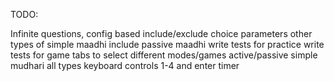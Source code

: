 TODO:

Infinite questions,
config based include/exclude choice parameters
other types of simple maadhi
include passive maadhi
write tests for practice
write tests for game
tabs to select different modes/games
active/passive simple mudhari all types
keyboard controls 1-4 and enter
timer